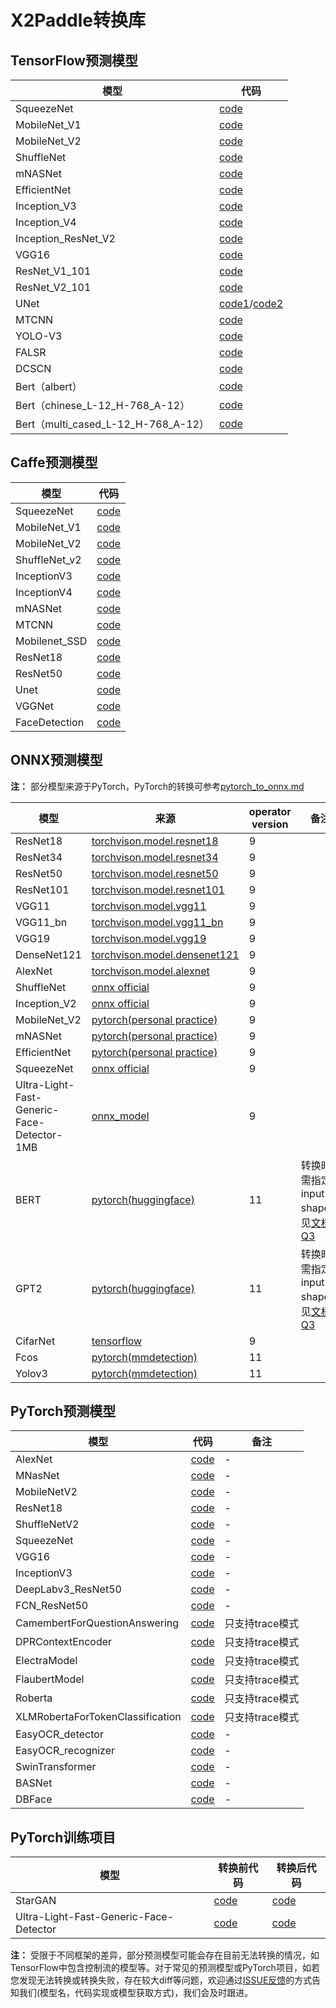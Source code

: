 # X2Paddle转换库

## TensorFlow预测模型

| 模型 | 代码 |
|------|----------|
| SqueezeNet | [code](https://github.com/tensorflow/tpu/blob/master/models/official/squeezenet/squeezenet_model.py)|
| MobileNet_V1 | [code](https://github.com/tensorflow/models/tree/master/research/slim/nets) |
| MobileNet_V2 | [code](https://github.com/tensorflow/models/tree/master/research/slim/nets) |
| ShuffleNet | [code](https://github.com/TropComplique/shufflenet-v2-tensorflow) |
| mNASNet | [code](https://github.com/tensorflow/tpu/tree/master/models/official/mnasnet) |
| EfficientNet | [code](https://github.com/tensorflow/tpu/tree/master/models/official/efficientnet) |
| Inception_V3 | [code](https://github.com/tensorflow/models/blob/master/research/slim/nets/inception_v3.py) |
| Inception_V4 | [code](https://github.com/tensorflow/models/blob/master/research/slim/nets/inception_v4.py) |
| Inception_ResNet_V2 | [code](https://github.com/tensorflow/models/blob/master/research/slim/nets/inception_resnet_v2.py) |
| VGG16 | [code](https://github.com/tensorflow/models/tree/master/research/slim/nets) |
| ResNet_V1_101 | [code](https://github.com/tensorflow/models/tree/master/research/slim/nets) |
| ResNet_V2_101 | [code](https://github.com/tensorflow/models/tree/master/research/slim/nets) |
| UNet | [code1](https://github.com/jakeret/tf_unet)/[code2](https://github.com/lyatdawn/Unet-Tensorflow) |
| MTCNN | [code](https://github.com/AITTSMD/MTCNN-Tensorflow) |
| YOLO-V3| [code](https://github.com/YunYang1994/tensorflow-yolov3) |
| FALSR | [code](https://github.com/xiaomi-automl/FALSR) |
| DCSCN | [code](https://modelzoo.co/model/dcscn-super-resolution) |
| Bert（albert） | [code](https://github.com/google-research/albert#pre-trained-models) |
| Bert（chinese_L-12_H-768_A-12） | [code](https://github.com/google-research/bert#pre-trained-models) |
| Bert（multi_cased_L-12_H-768_A-12） | [code](https://github.com/google-research/bert#pre-trained-models) |

## Caffe预测模型

| 模型 | 代码 |
|-------|--------|
| SqueezeNet | [code](https://github.com/DeepScale/SqueezeNet/tree/master/SqueezeNet_v1.1) |
| MobileNet_V1 | [code](https://github.com/shicai/MobileNet-Caffe) |
| MobileNet_V2 | [code](https://github.com/shicai/MobileNet-Caffe) |
| ShuffleNet_v2 | [code](https://github.com/miaow1988/ShuffleNet_V2_pytorch_caffe/releases/tag/v0.1.0) |
| InceptionV3 | [code](https://github.com/soeaver/caffe-model/blob/master/cls/inception/) |
| InceptionV4 | [code](https://github.com/soeaver/caffe-model/blob/master/cls/inception/) |
| mNASNet | [code](https://github.com/LiJianfei06/MnasNet-caffe) |
| MTCNN | [code](https://github.com/kpzhang93/MTCNN_face_detection_alignment/tree/master/code/codes/MTCNNv1/model) |
| Mobilenet_SSD | [code](https://github.com/chuanqi305/MobileNet-SSD) |
| ResNet18 | [code](https://github.com/HolmesShuan/ResNet-18-Caffemodel-on-ImageNet/blob/master/deploy.prototxt) |
| ResNet50 | [code](https://github.com/soeaver/caffe-model/blob/master/cls/resnet/deploy_resnet50.prototxt) |
| Unet | [code](https://github.com/jolibrain/deepdetect/blob/master/templates/caffe/unet/deploy.prototxt) |
| VGGNet | [code](https://gist.github.com/ksimonyan/211839e770f7b538e2d8#file-vgg_ilsvrc_16_layers_deploy-prototxt) |
| FaceDetection | [code](https://github.com/ShiqiYu/libfacedetection/blob/master/models/caffe/yufacedetectnet-open-v1.prototxt) |





## ONNX预测模型
**注：** 部分模型来源于PyTorch，PyTorch的转换可参考[pytorch_to_onnx.md](../inference_model_convertor/pytorch2onnx.md)

| 模型 | 来源 | operator version|备注|
|-------|--------|---------|---------|
| ResNet18 | [torchvison.model.resnet18](https://github.com/pytorch/vision/blob/master/torchvision/models/resnet.py) |9|
| ResNet34 | [torchvison.model.resnet34](https://github.com/pytorch/vision/blob/master/torchvision/models/resnet.py) |9|
| ResNet50 | [torchvison.model.resnet50](https://github.com/pytorch/vision/blob/master/torchvision/models/resnet.py) |9|
| ResNet101 | [torchvison.model.resnet101](https://github.com/pytorch/vision/blob/master/torchvision/models/resnet.py) |9|
| VGG11 | [torchvison.model.vgg11](https://github.com/pytorch/vision/blob/master/torchvision/models/vgg.py) |9|
| VGG11_bn | [torchvison.model.vgg11_bn](https://github.com/pytorch/vision/blob/master/torchvision/models/vgg.py) |9|
| VGG19| [torchvison.model.vgg19](https://github.com/pytorch/vision/blob/master/torchvision/models/vgg.py) |9|
| DenseNet121 | [torchvison.model.densenet121](https://github.com/pytorch/vision/blob/master/torchvision/models/densenet.py) |9|
| AlexNet | [torchvison.model.alexnet](https://github.com/pytorch/vision/blob/master/torchvision/models/alexnet.py) |9|
| ShuffleNet | [onnx official](https://github.com/onnx/models/tree/master/vision/classification/shufflenet) |9|
| Inception_V2 | [onnx official](https://github.com/onnx/models/tree/master/vision/classification/inception_and_googlenet/inception_v2) |9|
| MobileNet_V2 | [pytorch(personal practice)](https://github.com/tonylins/pytorch-mobilenet-v2) |9|
| mNASNet | [pytorch(personal practice)](https://github.com/rwightman/gen-efficientnet-pytorch) |9|
| EfficientNet | [pytorch(personal practice)](https://github.com/rwightman/gen-efficientnet-pytorch) |9|
| SqueezeNet | [onnx official](https://s3.amazonaws.com/download.onnx/models/opset_9/squeezenet.tar.gz) |9|
|Ultra-Light-Fast-Generic-Face-Detector-1MB| [onnx_model](https://github.com/Linzaer/Ultra-Light-Fast-Generic-Face-Detector-1MB/tree/master/models/onnx)|9 |
|BERT| [pytorch(huggingface)](https://github.com/huggingface/transformers/blob/master/notebooks/04-onnx-export.ipynb)|11|转换时需指定input shape，见[文档Q3](../inference_model_convertor/FAQ.md)|
|GPT2| [pytorch(huggingface)](https://github.com/huggingface/transformers/blob/master/notebooks/04-onnx-export.ipynb)|11|转换时需指定input shape，见[文档Q3](../inference_model_convertor/FAQ.md)|
|CifarNet | [tensorflow](https://github.com/tensorflow/models/blob/master/research/slim/nets/cifarnet.py)|9|
|Fcos | [pytorch(mmdetection)](https://github.com/open-mmlab/mmdetection/blob/master/configs/fcos/fcos_r50_caffe_fpn_gn-head_1x_coco.py)|11|
|Yolov3 | [pytorch(mmdetection)](https://github.com/open-mmlab/mmdetection/blob/master/configs/yolo/yolov3_d53_mstrain-608_273e_coco.py)|11||


## PyTorch预测模型

| 模型 | 代码 | 备注 |
|------|----------|------|
| AlexNet | [code](https://github.com/pytorch/vision/blob/master/torchvision/models/alexnet.py)|-|
| MNasNet | [code](https://github.com/pytorch/vision/blob/master/torchvision/models/mnasnet.py) |-|
| MobileNetV2 | [code](https://github.com/pytorch/vision/blob/master/torchvision/models/mobilenet.py) |-|
| ResNet18 | [code](https://github.com/pytorch/vision/blob/master/torchvision/models/resnet.py) |-|
| ShuffleNetV2 | [code](https://github.com/pytorch/vision/blob/master/torchvision/models/shufflenetv2.py) |-|
| SqueezeNet | [code](https://github.com/pytorch/vision/blob/master/torchvision/models/squeezenet.py) |-|
| VGG16 | [code](https://github.com/pytorch/vision/blob/master/torchvision/models/vgg.py) |-|
| InceptionV3 | [code](https://github.com/pytorch/vision/blob/master/torchvision/models/inception.py) |-|
| DeepLabv3_ResNet50 | [code](https://github.com/pytorch/vision/blob/master/torchvision/models/segmentation/deeplabv3.py) |-|
| FCN_ResNet50 | [code](https://github.com/pytorch/vision/blob/master/torchvision/models/segmentation/fcn.py) |-|
| CamembertForQuestionAnswering | [code](https://huggingface.co/transformers/model_doc/camembert.html) |只支持trace模式|
| DPRContextEncoder | [code](https://huggingface.co/transformers/model_doc/dpr.html) |只支持trace模式|
| ElectraModel | [code](https://huggingface.co/transformers/model_doc/electra.html) |只支持trace模式|
| FlaubertModel | [code](https://huggingface.co/transformers/model_doc/flaubert.html) |只支持trace模式|
| Roberta| [code](https://huggingface.co/transformers/model_doc/roberta.html)  |只支持trace模式|
| XLMRobertaForTokenClassification|[code](https://huggingface.co/transformers/model_doc/xlmroberta.html)  |只支持trace模式|
| EasyOCR_detector|[code](https://github.com/JaidedAI/EasyOCR/blob/master/easyocr/detection.py)  |-|
| EasyOCR_recognizer|[code](https://github.com/JaidedAI/EasyOCR/blob/master/easyocr/recognition.py)  |-|
| SwinTransformer|[code](https://github.com/microsoft/Swin-Transformer/)  |-|
| BASNet|[code](https://github.com/xuebinqin/BASNet)  |-|
| DBFace |[code](https://github.com/dlunion/DBFace)  |-|

## PyTorch训练项目
| 模型 | 转换前代码 | 转换后代码 |
|------|----------|------|
| StarGAN | [code](https://github.com/yunjey/stargan)|[code](https://github.com/SunAhong1993/stargan/tree/paddle)|
| Ultra-Light-Fast-Generic-Face-Detector | [code](https://github.com/Linzaer/Ultra-Light-Fast-Generic-Face-Detector-1MB) |[code](https://github.com/SunAhong1993/Ultra-Light-Fast-Generic-Face-Detector-1MB/tree/paddle)|

**注：** 受限于不同框架的差异，部分预测模型可能会存在目前无法转换的情况，如TensorFlow中包含控制流的模型等。对于常见的预测模型或PyTorch项目，如若您发现无法转换或转换失败，存在较大diff等问题，欢迎通过[ISSUE反馈](https://github.com/PaddlePaddle/X2Paddle/issues/new)的方式告知我们(模型名，代码实现或模型获取方式)，我们会及时跟进。
